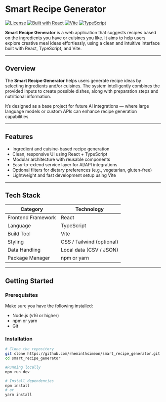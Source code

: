 # Smart Recipe Generator

[![License](https://img.shields.io/badge/license-MIT-blue.svg)](LICENSE)
[![Built with React](https://img.shields.io/badge/Built%20with-React-61dafb.svg)](https://reactjs.org/)
[![Vite](https://img.shields.io/badge/Powered%20by-Vite-646cff.svg)](https://vitejs.dev/)
[![TypeScript](https://img.shields.io/badge/Language-TypeScript-3178c6.svg)](https://www.typescriptlang.org/)

**Smart Recipe Generator** is a web application that suggests recipes based on the ingredients you have or cuisines you like. It aims to help users explore creative meal ideas effortlessly, using a clean and intuitive interface built with React, TypeScript, and Vite.

---

## Overview

The **Smart Recipe Generator** helps users generate recipe ideas by selecting ingredients and/or cuisines. The system intelligently combines the provided inputs to create possible dishes, along with preparation steps and nutritional information.  

It’s designed as a base project for future AI integrations — where large language models or custom APIs can enhance recipe generation capabilities.

---

## Features

- Ingredient and cuisine-based recipe generation  
- Clean, responsive UI using React + TypeScript  
- Modular architecture with reusable components  
- Easy-to-extend service layer for AI/API integrations  
- Optional filters for dietary preferences (e.g., vegetarian, gluten-free)  
- Lightweight and fast development setup using Vite  

---

## Tech Stack

| Category        | Technology |
|-----------------|-------------|
| Frontend Framework | React |
| Language | TypeScript |
| Build Tool | Vite |
| Styling | CSS / Tailwind (optional) |
| Data Handling | Local data (CSV / JSON) |
| Package Manager | npm or yarn |

---

## Getting Started

### Prerequisites

Make sure you have the following installed:

- Node.js (v16 or higher)  
- npm or yarn  
- Git  

### Installation

```bash
# Clone the repository
git clone https://github.com/rheminthsimeon/smart_recipe_generator.git
cd smart_recipe_generator

#Running locally
npm run dev

# Install dependencies
npm install
# or
yarn install

